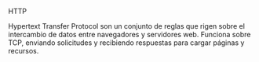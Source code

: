 HTTP

Hypertext Transfer Protocol son un conjunto de reglas que rigen sobre el intercambio de datos entre navegadores y servidores web. Funciona sobre TCP, enviando solicitudes y recibiendo respuestas para cargar páginas y recursos.
